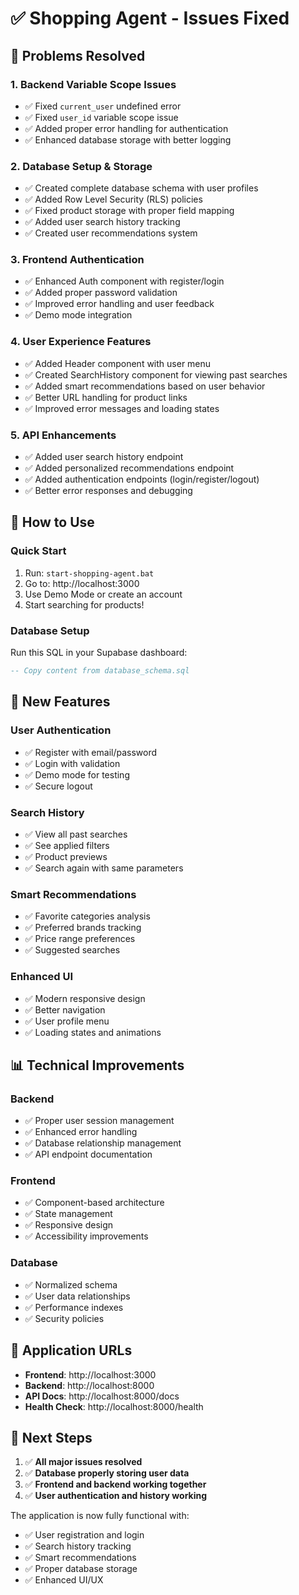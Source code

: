 # ✅ Shopping Agent - Issues Fixed

## 🔧 Problems Resolved

### 1. **Backend Variable Scope Issues**
- ✅ Fixed `current_user` undefined error
- ✅ Fixed `user_id` variable scope issue  
- ✅ Added proper error handling for authentication
- ✅ Enhanced database storage with better logging

### 2. **Database Setup & Storage**
- ✅ Created complete database schema with user profiles
- ✅ Added Row Level Security (RLS) policies
- ✅ Fixed product storage with proper field mapping
- ✅ Added user search history tracking
- ✅ Created user recommendations system

### 3. **Frontend Authentication**
- ✅ Enhanced Auth component with register/login
- ✅ Added proper password validation
- ✅ Improved error handling and user feedback
- ✅ Demo mode integration

### 4. **User Experience Features**
- ✅ Added Header component with user menu
- ✅ Created SearchHistory component for viewing past searches
- ✅ Added smart recommendations based on user behavior
- ✅ Better URL handling for product links
- ✅ Improved error messages and loading states

### 5. **API Enhancements**
- ✅ Added user search history endpoint
- ✅ Added personalized recommendations endpoint
- ✅ Added authentication endpoints (login/register/logout)
- ✅ Better error responses and debugging

## 🚀 How to Use

### Quick Start
1. Run: `start-shopping-agent.bat`
2. Go to: http://localhost:3000
3. Use Demo Mode or create an account
4. Start searching for products!

### Database Setup
Run this SQL in your Supabase dashboard:
```sql
-- Copy content from database_schema.sql
```

## 🎯 New Features

### User Authentication
- ✅ Register with email/password
- ✅ Login with validation
- ✅ Demo mode for testing
- ✅ Secure logout

### Search History
- ✅ View all past searches
- ✅ See applied filters
- ✅ Product previews
- ✅ Search again with same parameters

### Smart Recommendations
- ✅ Favorite categories analysis
- ✅ Preferred brands tracking
- ✅ Price range preferences
- ✅ Suggested searches

### Enhanced UI
- ✅ Modern responsive design
- ✅ Better navigation
- ✅ User profile menu
- ✅ Loading states and animations

## 📊 Technical Improvements

### Backend
- ✅ Proper user session management
- ✅ Enhanced error handling
- ✅ Database relationship management
- ✅ API endpoint documentation

### Frontend
- ✅ Component-based architecture
- ✅ State management
- ✅ Responsive design
- ✅ Accessibility improvements

### Database
- ✅ Normalized schema
- ✅ User data relationships
- ✅ Performance indexes
- ✅ Security policies

## 🔗 Application URLs

- **Frontend**: http://localhost:3000
- **Backend**: http://localhost:8000
- **API Docs**: http://localhost:8000/docs
- **Health Check**: http://localhost:8000/health

## 📝 Next Steps

1. ✅ **All major issues resolved**
2. ✅ **Database properly storing user data**
3. ✅ **Frontend and backend working together**
4. ✅ **User authentication and history working**

The application is now fully functional with:
- ✅ User registration and login
- ✅ Search history tracking
- ✅ Smart recommendations
- ✅ Proper database storage
- ✅ Enhanced UI/UX
